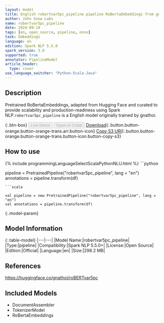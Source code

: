 ```yaml
---
layout: model
title: English robertvar5pc_pipeline pipeline RoBertaEmbeddings from gnathoi
author: John Snow Labs
name: robertvar5pc_pipeline
date: 2024-09-19
tags: [en, open_source, pipeline, onnx]
task: Embeddings
language: en
edition: Spark NLP 5.5.0
spark_version: 3.0
supported: true
annotator: PipelineModel
article_header:
  type: cover
use_language_switcher: "Python-Scala-Java"
---
```


## Description

Pretrained RoBertaEmbeddings, adapted from Hugging Face and curated to provide scalability and production-readiness using Spark NLP.`robertvar5pc_pipeline` is a English model originally trained by gnathoi.

{:.btn-box}
<button class="button button-orange" disabled>Live Demo</button>
<button class="button button-orange" disabled>Open in Colab</button>
[Download](https://s3.amazonaws.com/auxdata.johnsnowlabs.com/public/models/robertvar5pc_pipeline_en_5.5.0_3.0_1726778171184.zip){:.button.button-orange.button-orange-trans.arr.button-icon}
[Copy S3 URI](s3://auxdata.johnsnowlabs.com/public/models/robertvar5pc_pipeline_en_5.5.0_3.0_1726778171184.zip){:.button.button-orange.button-orange-trans.button-icon.button-copy-s3}

## How to use



<div class="tabs-box" markdown="1">
{% include programmingLanguageSelectScalaPythonNLU.html %}
```python

pipeline = PretrainedPipeline("robertvar5pc_pipeline", lang = "en")
annotations =  pipeline.transform(df)   

```
```scala

val pipeline = new PretrainedPipeline("robertvar5pc_pipeline", lang = "en")
val annotations = pipeline.transform(df)

```
</div>

{:.model-param}
## Model Information

{:.table-model}
|---|---|
|Model Name:|robertvar5pc_pipeline|
|Type:|pipeline|
|Compatibility:|Spark NLP 5.5.0+|
|License:|Open Source|
|Edition:|Official|
|Language:|en|
|Size:|298.2 MB|

## References

https://huggingface.co/gnathoi/roBERTvar5pc

## Included Models

- DocumentAssembler
- TokenizerModel
- RoBertaEmbeddings